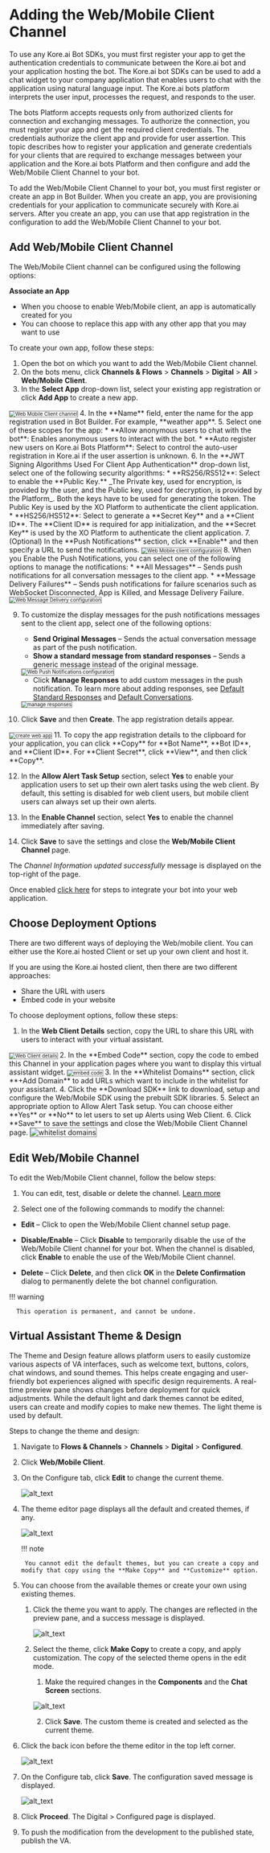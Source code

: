 # Adding the Web/Mobile Client Channel

To use any Kore.ai Bot SDKs, you must first register your app to get the authentication credentials to communicate between the Kore.ai bot and your application hosting the bot. The Kore.ai bot SDKs can be used to add a chat widget to your company application that enables users to chat with the application using natural language input. The Kore.ai bots platform interprets the user input, processes the request, and responds to the user.

The bots Platform accepts requests only from authorized clients for connection and exchanging messages. To authorize the connection, you must register your app and get the required client credentials. The credentials authorize the client app and provide for user assertion.
This topic describes how to register your application and generate credentials for your clients that are required to exchange messages between your application and the Kore.ai bots Platform and then configure and add the Web/Mobile Client Channel to your bot.

To add the Web/Mobile Client Channel to your bot, you must first register or create an app in Bot Builder. When you create an app, you are provisioning credentials for your application to communicate securely with Kore.ai servers. After you create an app, you can use that app registration in the configuration to add the Web/Mobile Client Channel to your bot.


## Add Web/Mobile Client Channel

The Web/Mobile Client channel can be configured using the following options:

**Associate an App**

* When you choose to enable Web/Mobile client, an app is automatically created for you
* You can choose to replace this app with any other app that you may want to use

To create your own app, follow these steps:


1. Open the bot on which you want to add the Web/Mobile Client channel.
2. On the bots menu, click **Channels & Flows** > **Channels** > **Digital** > **All** > **Web/Mobile** **Client**.
3. In the **Select App** drop-down list, select your existing app registration or click **Add App** to create a new app.
<img src="../images/Web_Mobile.png" alt="Web Mobile Client channel" title="Web Mobile client channel" style="border: 1px solid gray; zoom:70%;">
4. In the **Name** field, enter the name for the app registration used in Bot Builder. For example, **weather app**.
5. Select one of these scopes for the app:
    * **Allow anonymous users to chat with the bot**: Enables anonymous users to interact with the bot.
    * **Auto register new users on Kore.ai Bots Platform**: Select to control the auto-user registration in Kore.ai if the user assertion is unknown.
6. In the **JWT Signing Algorithms Used For Client App Authentication** drop-down list, select one of the following security algorithms:
    * **RS256/RS512**: Select to enable the **Public Key.** _The Private key, used for encryption, is provided by the user, and the Public key, used for decryption, is provided by the Platform_. Both the keys have to be used for generating the token. The Public Key is used by the XO Platform to authenticate the client application.
    * **HS256/HS512**: Select to generate a **Secret Key** and a **Client ID**. The **Client ID** is required for app initialization, and the **Secret Key** is used by the XO Platform to authenticate the client application.
7. (Optional) In the **Push Notifications** section, click **Enable** and then specify a URL to send the notifications.
<img src="../images/Web_Mobile1.png" alt="Web Mobile client configuration" title="Web Mobile client configuration" style="border: 1px solid gray; zoom:70%;">
8. When you Enable the Push Notifications, you can select one of the following options to manage the notifications:
    * **All Messages** – Sends push notifications for all conversation messages to the client app.
    * **Message Delivery Failures** – Sends push notifications for failure scenarios such as WebSocket Disconnected, App is Killed, and Message Delivery Failure.
    <img src="../images/Web_Mobile2.png" alt="Web Message Delivery configuration" title="Web Message Delivery configuration" style="border: 1px solid gray; zoom:70%;">

9. To customize the display messages for the push notifications messages sent to the client app, select one of the following options:
    * **Send Original Messages** – Sends the actual conversation message as part of the push notification.
    * **Show a standard message from standard responses** – Sends a generic message instead of the original message.
    <img src="../images/Web_Mobile2_New.png" alt="Web Push Notifications   configuration" title="Web Push Notifications configuration" style="border: 1px solid gray; zoom:70%;">

    * Click **Manage Responses** to add custom messages in the push notification. To learn more about adding responses, see [Default Standard Responses](https://developer.kore.ai/docs/bots/bot-intelligence/default-standard-responses/) and [Default Conversations](https://developer.kore.ai/docs/bots/bot-intelligence/default-dialog/).
    <img src="../images/Web_Mobile3.png" alt="manage responses" title="manage responses" style="border: 1px solid gray; zoom:70%;">

10. Click **Save** and then **Create**. The app registration details appear.
 <img src="../images/Web_Mobile4.png" alt="create web app" title="create web app" style="border: 1px solid gray; zoom:70%;">
11. To copy the app registration details to the clipboard for your application, you can click **Copy** for **Bot Name**, **Bot ID**, and **Client ID**. For **Client Secret**, click **View**, and then click **Copy**.

12. In the **Allow Alert Task Setup** section, select **Yes** to enable your application users to set up their own alert tasks using the web client. By default, this setting is disabled for web client users, but mobile client users can always set up their own alerts.

13. In the **Enable Channel** section, select **Yes** to enable the channel immediately after saving.

14. Click **Save** to save the settings and close the **Web/Mobile Client Channel** page.

The _Channel Information updated successfully_ message is displayed on the top-right of the page.

Once enabled [click here](../app-settings/dev-tools/kore-ai-web-sdk-tutorial.md) for steps to integrate your bot into your web application.


## Choose Deployment Options

There are two different ways of deploying the Web/mobile client. You can either use the Kore.ai hosted Client or set up your own client and host it.

If you are using the Kore.ai hosted client, then there are two different approaches:

* Share the URL with users
* Embed code in your website

To choose deployment options, follow these steps:


1. In the **Web Client Details** section, copy the URL to share this URL with users to interact with your virtual assistant.
<img src="../images/Web_Mobile5.png" alt="Web Client details" title="Web Client details" style="border: 1px solid gray; zoom:70%;">
2. In the **Embed Code** section, copy the code to embed this Channel in your application pages where you want to display this virtual assistant widget.
 <img src="../images/Web_Mobile6.png" alt="embed code" title="embed code" style="border: 1px solid gray; zoom:70%;">
3. In the **Whitelist Domains** section, click **+Add Domain** to add URLs which want to include in the whitelist for your assistant.
4. Click the **Download SDK** link to download, setup and configure the Web/Mobile SDK using the prebuilt SDK libraries.
5. Select an appropriate option to Allow Alert Task setup. You can choose either **Yes** or **No** to let users to set up Alerts using Web Client.
6. Click **Save** to save the settings and close the Web/Mobile Client Channel page.
 <img src="../images/Web_Mobile7.png" alt="whitelist domains" title="whitelist domains" style="border: 1px solid gray;">



## Edit Web/Mobile Channel

To edit the Web/Mobile Client channel, follow the below steps:


1. You can edit, test, disable or delete the channel. [Learn more](adding-channels-to-your-bot.md#editing-testing-disabling-or-deleting-channels)

2. Select one of the following commands to modify the channel:
  *  **Edit** – Click to open the Web/Mobile Client channel setup page.
  *  **Disable/Enable** – Click **Disable** to temporarily disable the use of the Web/Mobile Client channel for your bot. When the channel is disabled, click **Enable** to enable the use of the Web/Mobile Client channel.

  * **Delete** – Click **Delete**, and then click **OK** in the **Delete Confirmation** dialog to permanently delete the bot channel configuration.

!!! warning

      This operation is permanent, and cannot be undone.





## Virtual Assistant Theme & Design

The Theme and Design feature allows platform users to easily customize various aspects of VA interfaces, such as welcome text, buttons, colors, chat windows, and sound themes. This helps create engaging and user-friendly bot experiences aligned with specific design requirements. A real-time preview pane shows changes before deployment for quick adjustments. While the default light and dark themes cannot be edited, users can create and modify copies to make new themes. The light theme is used by default.

Steps to change the theme and design:



1. Navigate to **Flows & Channels** > **Channels** > **Digital** > **Configured**.
2. Click **Web/Mobile Client**.
3. On the Configure tab, click **Edit** to change the current theme. 

    ![alt_text](images/sdke6.png  )

4. The theme editor page displays all the default and created themes, if any.

    ![alt_text](images/sdke3.png  )
    
    !!! note

        You cannot edit the default themes, but you can create a copy and modify that copy using the **Make Copy** and **Customize** option.
5. You can choose from the available themes or create your own using existing themes.
    1. Click the theme you want to apply. The changes are reflected in the preview pane, and a success message is displayed. 


        ![alt_text](images/sdke4.png  )

    2. Select the theme, click **Make Copy** to create a copy, and apply customization. The copy of the selected theme opens in the edit mode.
        1. Make the required changes in the **Components** and the **Chat Screen** sections. 


        ![alt_text](images/sdke2.png  )

        2. Click **Save**. The custom theme is created and selected as the current theme.
6. Click the back icon before the theme editor in the top left corner. 


    ![alt_text](images/sdke1.png  )

7. On the Configure tab, click **Save**. The configuration saved message is displayed. 

    ![alt_text](images/sdke5.png  )

8. Click **Proceed**. The Digital > Configured page is displayed.
9. To push the modification from the development to the published state, publish the VA.